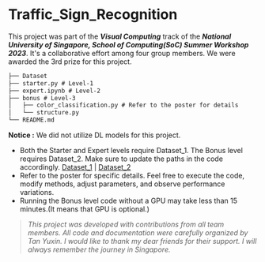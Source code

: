 # Traffic_Sign_Recognition 

This project was part of the ***Visual Computing*** track of the ***National University of Singapore, School of Computing(SoC) Summer Workshop 2023***. It's a collaborative effort among four group members. We were awarded the 3rd prize for this project.


```markdown
├── Dataset    
├── starter.py # Level-1                    
├── expert.ipynb # Level-2   
├── bonus # Level-3   
│   ├── color_classification.py # Refer to the poster for details     
│   └── structure.py                     
└── README.md  
```

**Notice :** We did not utilize DL models for this project. 

+ Both the Starter and Expert levels require Dataset_1. The Bonus level requires Dataset_2. Make sure to update the paths in the code accordingly. [Dataset_1](https://nlpr.ia.ac.cn/pal/trafficdata/recognition.html) | [Dataset_2](https://benchmark.ini.rub.de/?section=gtsrb&subsection=dataset)
+ Refer to the poster for specific details. Feel free to execute the code, modify methods, adjust parameters, and observe performance variations.
+ Running the Bonus level code without a GPU may take less than 15 minutes.(It means that GPU is optional.)

> *This project was developed with contributions from all team members.*
> *All code and documentation were carefully organized by Tan Yuxin. I would like to thank my dear friends for their support. I will always remember the journey in Singapore.*
